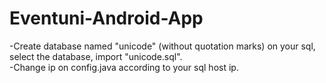 # Eventuni-Android-App

-Create database named "unicode" (without quotation marks) on your sql, select the database, import "unicode.sql". <br/>
-Change ip on config.java according to your sql host ip. <br/>
